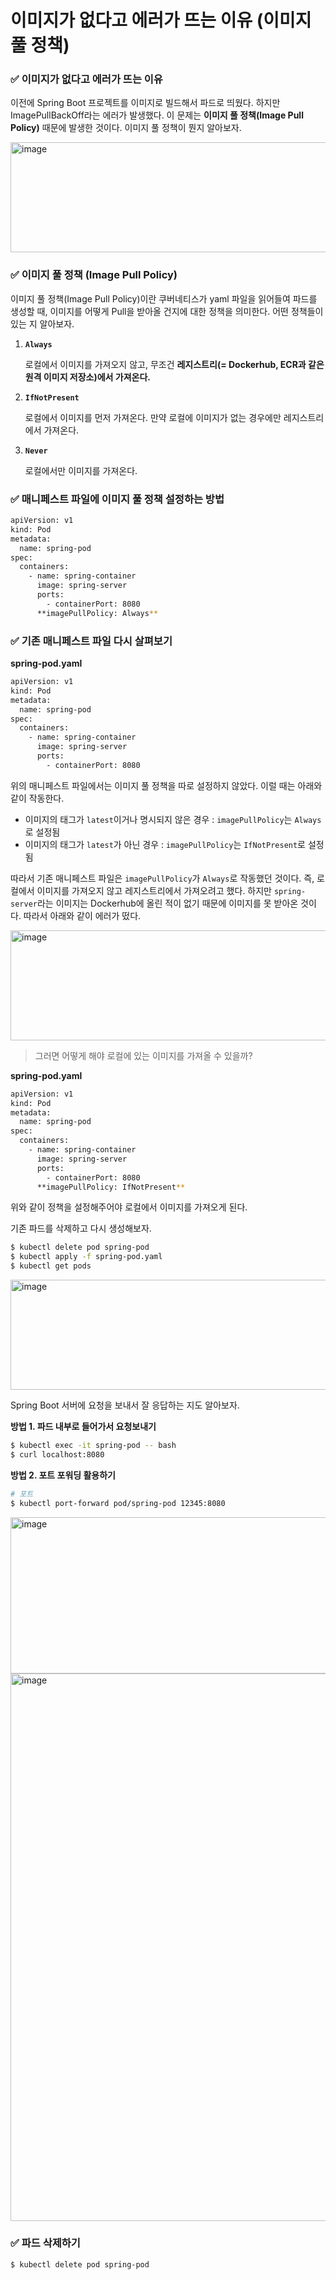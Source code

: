 # 이미지가 없다고 에러가 뜨는 이유 (이미지 풀 정책)

### ✅ 이미지가 없다고 에러가 뜨는 이유

이전에 Spring Boot 프로젝트를 이미지로 빌드해서 파드로 띄웠다. 하지만 ImagePullBackOff라는 에러가 발생했다. 이 문제는 **이미지 풀 정책(Image Pull Policy)** 때문에 발생한 것이다. 이미지 풀 정책이 뭔지 알아보자. 

<img width="1138" height="176" alt="image" src="https://github.com/user-attachments/assets/997b4b11-12fa-4d33-8163-c1f573365925" />

### ✅ 이미지 풀 정책 (Image Pull Policy)

이미지 풀 정책(Image Pull Policy)이란 쿠버네티스가 yaml 파일을 읽어들여 파드를 생성할 때, 이미지를 어떻게 Pull을 받아올 건지에 대한 정책을 의미한다. 어떤 정책들이 있는 지 알아보자. 

1. **`Always`**
    
    로컬에서 이미지를 가져오지 않고, 무조건 **레지스트리(= Dockerhub, ECR과 같은 원격 이미지 저장소)에서 가져온다.** 
    
2. **`IfNotPresent`**
    
    로컬에서 이미지를 먼저 가져온다. 만약 로컬에 이미지가 없는 경우에만 레지스트리에서 가져온다. 
    
3. **`Never`**
    
    로컬에서만 이미지를 가져온다. 
    

### ✅ 매니페스트 파일에 이미지 풀 정책 설정하는 방법

```bash
apiVersion: v1
kind: Pod
metadata:
  name: spring-pod
spec:
  containers:
    - name: spring-container
      image: spring-server
      ports:
        - containerPort: 8080
      **imagePullPolicy: Always**
```

### ✅ 기존 매니페스트 파일 다시 살펴보기

**spring-pod.yaml**

```bash
apiVersion: v1
kind: Pod
metadata:
  name: spring-pod
spec:
  containers:
    - name: spring-container
      image: spring-server
      ports:
        - containerPort: 8080
```

위의 매니페스트 파일에서는 이미지 풀 정책을 따로 설정하지 않았다. 이럴 때는 아래와 같이 작동한다. 

- 이미지의 태그가 `latest`이거나 명시되지 않은 경우 : `imagePullPolicy`는 `Always`로 설정됨
- 이미지의 태그가 `latest`가 아닌 경우 : `imagePullPolicy`는 `IfNotPresent`로 설정됨

따라서 기존 매니페스트 파일은 `imagePullPolicy`가 `Always`로 작동했던 것이다. 즉, 로컬에서 이미지를 가져오지 않고 레지스트리에서 가져오려고 했다. 하지만 `spring-server`라는 이미지는 Dockerhub에 올린 적이 없기 때문에 이미지를 못 받아온 것이다. 따라서 아래와 같이 에러가 떴다. 

<img width="1138" height="176" alt="image" src="https://github.com/user-attachments/assets/260f54f8-ca6c-4221-b9b4-2e0f2d88f089" />

> 그러면 어떻게 해야 로컬에 있는 이미지를 가져올 수 있을까?
> 

**spring-pod.yaml**

```bash
apiVersion: v1
kind: Pod
metadata:
  name: spring-pod
spec:
  containers:
    - name: spring-container
      image: spring-server
      ports:
        - containerPort: 8080
      **imagePullPolicy: IfNotPresent**
```

위와 같이 정책을 설정해주어야 로컬에서 이미지를 가져오게 된다. 

기존 파드를 삭제하고 다시 생성해보자. 

```bash
$ kubectl delete pod spring-pod
$ kubectl apply -f spring-pod.yaml
$ kubectl get pods
```

<img width="980" height="176" alt="image" src="https://github.com/user-attachments/assets/3ac44692-43ff-42eb-a498-ea27e6cd27be" />

Spring Boot 서버에 요청을 보내서 잘 응답하는 지도 알아보자. 

**방법 1. 파드 내부로 들어가서 요청보내기**

```bash
$ kubectl exec -it spring-pod -- bash 
$ curl localhost:8080
```

**방법 2. 포트 포워딩 활용하기**

```bash
# 포트
$ kubectl port-forward pod/spring-pod 12345:8080 
```

<img width="704" height="250" alt="image" src="https://github.com/user-attachments/assets/35a9ea71-bb8f-423f-bb7a-c8d4ca331604" />

<img width="1572" height="876" alt="image" src="https://github.com/user-attachments/assets/a9916170-5f21-4459-9df1-62293100bac5" />

### ✅ 파드 삭제하기

```bash
$ kubectl delete pod spring-pod
```
